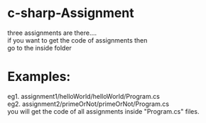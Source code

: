 # c-sharp-Assignment
three assignments are there....\
if you want to get the code of assignments then\
go to the inside folder 
# Examples:
eg1. assignment1/helloWorld/helloWorld/Program.cs\
eg2. assignment2/primeOrNot/primeOrNot/Program.cs\
you will get the code of all assignments inside "Program.cs" files.

